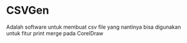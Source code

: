 # CSVGen

Adalah software untuk membuat csv file yang nantinya bisa digunakan untuk fitur print merge pada CorelDraw
